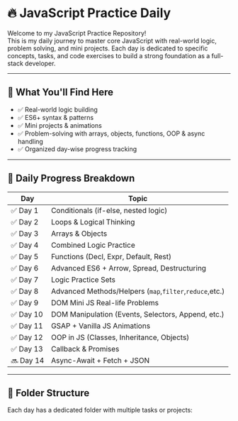 # 🔥 JavaScript Practice Daily

Welcome to my JavaScript Practice Repository!  
This is my daily journey to master core JavaScript with real-world logic, problem solving, and mini projects. Each day is dedicated to specific concepts, tasks, and code exercises to build a strong foundation as a full-stack developer.

---

## 🧠 What You'll Find Here

- ✅ Real-world logic building
- ✅ ES6+ syntax & patterns
- ✅ Mini projects & animations
- ✅ Problem-solving with arrays, objects, functions, OOP & async handling
- ✅ Organized day-wise progress tracking

---

## 📆 Daily Progress Breakdown

| Day       | Topic                                                   |
| --------- | ------------------------------------------------------- |
| ✅ Day 1  | Conditionals (if-else, nested logic)                    |
| ✅ Day 2  | Loops & Logical Thinking                                |
| ✅ Day 3  | Arrays & Objects                                        |
| ✅ Day 4  | Combined Logic Practice                                 |
| ✅ Day 5  | Functions (Decl, Expr, Default, Rest)                   |
| ✅ Day 6  | Advanced ES6 + Arrow, Spread, Destructuring             |
| ✅ Day 7  | Logic Practice Sets                                     |
| ✅ Day 8  | Advanced Methods/Helpers (`map`,`filter`,`reduce`,etc.) |
| ✅ Day 9  | DOM Mini JS Real-life Problems                          |
| ✅ Day 10 | DOM Manipulation (Events, Selectors, Append, etc.)      |
| ✅ Day 11 | GSAP + Vanilla JS Animations                            |
| ✅ Day 12 | OOP in JS (Classes, Inheritance, Objects)               |
| ✅ Day 13 | Callback & Promises                                     |
| 🔜 Day 14 | Async-Await + Fetch + JSON                              |

---

## 📁 Folder Structure

Each day has a dedicated folder with multiple tasks or projects:
